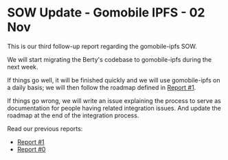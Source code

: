 # SOW Update - Gomobile IPFS - 02 Nov

This is our third follow-up report regarding the gomobile-ipfs SOW. 

We will start migrating the Berty's codebase to gomobile-ipfs during the next week.

If things go well, it will be finished quickly and we will use gomobile-ipfs on a daily basis; we will then follow the roadmap defined in [Report #1](https://github.com/berty/community/blob/master/meeting-notes/2020/Q4/2020-10-20--sow-gomobile-ipfs.md).

If things go wrong, we will write an issue explaining the process to serve as documentation for people having related integration issues. And update the roadmap at the end of the integration process.


Read our previous reports:
* [Report #1](https://github.com/berty/community/blob/master/meeting-notes/2020/Q4/2020-10-20--sow-gomobile-ipfs.md)
* [Report #0](https://github.com/berty/community/blob/master/meeting-notes/2020/Q4/2020-10-02--sow-gomobile-ipfs.md)

